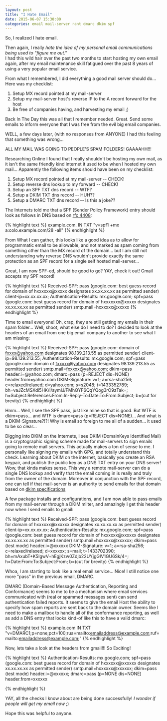 ```yaml
---
layout: post
title: "I Hate Email"
date: 2015-06-07 15:30:00
categories: email mail-server rant dmarc dkim spf
---
```

So, I realized I hate email.

Then again, I really _hate the idea of my personal email communications being used to "figure me out."_  
I had this wild hair over the past two months to 
start hosting my own email again, after my email maintenance skill fatigued over
the past 8 years of using a very popular email service.

From what I remembered, I did everything a good mail server should do... Here
was my checklist:

1. Setup MX record pointed at my mail-server
2. Setup my mail-server host's reverse IP to the A record forward for the host
3. Be free of companies having, and harvesting my email ;)

Back In The Day this was all that I remember needed.  Great.  Send some emails 
to inform everyone that I was free from the evil big email companies.

WELL, a few days later, (with no responses from ANYONE) I had this feeling that 
something was wrong...

ALL MY MAIL WAS GOING TO PEOPLE'S SPAM FOLDERS!  GAAAAHH!!!

Researching Online I found that I really shouldn't be hosting my own mail, as it
isn't the same friendly kind internet it used to be when I hosted my own mail...
Apparently the following items should have been on my checklist:

1. Setup MX record pointed at my mail-server -- CHECK!
2. Setup reverse dns lookup to my forward -- CHECK!
3. Setup an SPF TXT dns record -- WTF?
4. Setup a DKIM TXT dns record -- HUH??
5. Setup a DMARC TXT dns record -- Is this a joke??

The Internets told me that a SPF (Sender Policy Framework) entry should look as 
follows in DNS based on [rfc 4408][rfc4408]:

{% highlight text %}
example.com. IN TXT "v=spf1 +mx a:colo.example.com/28 -all" 
{% endhighlight %}


From What I can gather, this looks like a good idea as to allow for programmatic
email to be allowable, and not marked as spam coming from something other than 
the MX record of the domain... but I am still not understanding why reverse DNS
wouldn't provide exactly the same protection as an SPF record for a single self
hosted mail-server...

Great, I am now SPF-ed, should be good to go?  YAY, check it out!  Gmail accepts
my SPF record!

{% highlight text %}
Received-SPF: pass (google.com: best guess record for domain of
        hxxxxxx@xxxxx designates xx.xx.xx.xx as permitted sender)
        client-ip=xx.xx.xx.xx;
Authentication-Results: mx.google.com; spf=pass (google.com: best guess record
        for domain of hxxxxxxx@xxxxx designates xx.xx.xx.xx as permitted sender)
        smtp.mail=hxxxxxx@xxxxx
{% endhighlight %}

Time to email everyone!  Oh, crap, they are still getting my emails in their
spam folder... Well, shoot, what else do I need to do?  I decided to look at 
the headers of an email from one big email company to another to see what I am 
missing:

{% highlight text %}
Received-SPF: pass (google.com: domain of fxxxx@yahoo.com designates
        98.139.213.55 as permitted sender) client-ip=98.139.213.55;
Authentication-Results: mx.google.com; spf=pass (google.com: domain of
        fxxxxx@yahoo.com designates 98.139.213.55 as permitted sender)
        smtp.mail=fxxxxx@yahoo.com; dkim=pass header.i=@yahoo.com; dmarc=pass
        (p=REJECT dis=NONE) header.from=yahoo.com
DKIM-Signature: v=1; a=rsa-sha256; c=relaxed/relaxed; d=yahoo.com; s=s2048;
        t=1433352789; bh=vaJZcMSXdi5HK/I/aymlJ/FMhQYF6QqYQog3rO9zTak=;
        h=Subject:References:From:In-Reply-To:Date:To:From:Subject;
        b=(cut for brevity)
{% endhighlight %}

Hmm... Well, I see the SPF pass, just like mine so that is good.  But WTF is 
dkim=pass... and WTF is dmarc=pass (p=REJECT dis=NONE)... And what is a 
DKIM-Signature?!?!  Why is email so foreign to me all of a sudden... it used to 
be so clear...

Digging into DKIM on the Internets, I see DKIM (DomainKeys Identified Mail) is a
cryptographic signing scheme made for mail-servers to sign emails going to remote
mail servers.  This actually makes a ton of sense to me.  I personally like 
signing my emails with GPG, and totally understand this check.  Learning about
DKIM on the internet, basically you create an RSA keypair, and publish the 
public key as a DNS TXT entry on your DNS server!  Wow, that kinda makes sense. 
This way a remote mail-server can do a single DNS lookup and verify that the 
email coming in is really and truly from the owner of the domain.  Moreover in
conjunction with the SPF record, one can tell if that mail-server is an authority
to send emails for that domain based on [dkim specifications][dkim]

A few package installs and configurations, and I am now able to pass emails from
my mail-server through a DKIM milter, and amazingly I get this header now when I
send emails to gmail:

{% highlight text %}
Received-SPF: pass (google.com: best guess record for domain of
        hxxxxxx@xxxxxx designates xx.xx.xx.xx as permitted sender)
        client-ip=xx.xx.xx.xx;
Authentication-Results: mx.google.com; spf=pass (google.com: best guess record
        for domain of hxxxxxx@xxxxxx designates xx.xx.xx.xx as permitted sender)
        smtp.mail=hxxxxxx@xxxxxx; dkim=pass (test mode) header.i=@xxxxxx
DKIM-Signature: v=1; a=rsa-sha256; c=relaxed/relaxed; d=xxxxxx; s=mail;
        t=1433702390; bh=mAxubT+K5IgwV+hEgjKzw0Zdjb22UYjgGIV1GU6Sk/4=;
        h=Date:From:To:Subject:From;
        b=(cut for brevity)
{% endhighlight %}

Whoa, I am starting to look like a real email service... Nice!  I still notice
one more "pass" in the previous email, DMARC.

DMARC (Domain-Based Message Authentication, Reporting and Conformance) seems to 
me to be a mechanism where email services communicated with (real or spammed 
messages sent) can send authentication failed reports.  It seems to give the 
email Host the ability to specify how spam reports are sent back to the domain
owner.  Seems like I need to make a mailbox to handle all of the conformance 
reporting, as well as add a DNS entry that looks kind-of like this to have a 
valid dmarc:

{% highlight text %}
example.com IN TXT "v=DMARC1;p=none;pct=100;rua=mailto:emailaddress@example.com;ruf=mailto:emailaddress@example.com;"
{% endhighlight %}

Now, lets take a look at the headers from gmail!!! So Exciting!

{% highlight text %}
Authentication-Results: mx.google.com; spf=pass (google.com: best guess record
        for domain of hxxxxxx@xxxxxx designates xx.xx.xx.xx as permitted sender)
        smtp.mail=hxxxxxx@xxxxxx; dkim=pass (test mode) header.i=@xxxxxx;
        dmarc=pass (p=NONE dis=NONE) header.from=xxxxxx

{% endhighlight %}

YAY, all the checks I know about are being done successfully!  *I wonder if people will get my email now*  ;)

Hope this was helpful to anyone.

[rfc4408]: http://www.ietf.org/rfc/rfc4408.txt
[dkim]: http://dkim.org/ietf-dkim.htm#published
